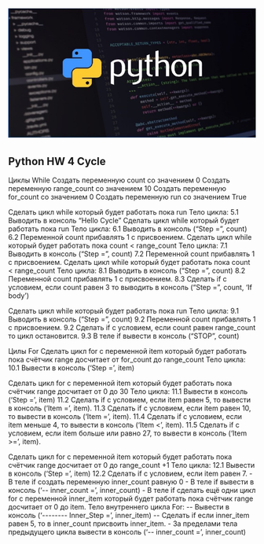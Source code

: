
  [![python](https://github.com/barinova007/python-practice/blob/main/lesson_2_arithmetic/Screenshot_10.jpg?raw=true)](https://www.youtube.com/watch?v=yUpuBjnoHYI&ab_channel=QALenaBarinova) 
===
## Python HW 4 Cycle

Циклы While
Создать переменную count со значением 0
Создать переменную range_count со значением 10
Создать переменную for_count со значением 0
Создать переменную run  со значением True


Сделать цикл while который будет работать пока run
Тело цикла:
	5.1 Выводить в консоль “Hello Cycle”
Сделать цикл while который будет работать пока run
Тело цикла:
	6.1 Выводить в консоль (“Step =”, count)
	6.2 Переменной count прибавлять 1 с присвоением.
Сделать цикл while который будет работать пока count < range_count
Тело цикла:
	7.1 Выводить в консоль (“Step =”, count)
	7.2 Переменной count прибавлять 1 с присвоением.
Сделать цикл while который будет работать пока count < range_count
Тело цикла:
	8.1 Выводить в консоль (“Step =”, count)
	8.2 Переменной count прибавлять 1 с присвоением.
	8.3 Сделать if с условием, если count равен 3 то выводить в консоль (“Step =”, count, ‘If body’)


Сделать цикл while который будет работать пока run
Тело цикла:
	9.1 Выводить в консоль (“Step =”, count)
	9.2 Переменной count прибавлять 1 с присвоением.
	9.2 Сделать if с условием, если count равен range_count то цикл остановится.
	9.3 В теле if вывести в консоль (“STOP”, count)


Цилы For
Сделать цикл for c переменной item который будет работать пока счётчик range досчитает от for_count  до range_count
Тело цикла:
10.1 Вывести в консоль (‘Step =’, item)



Сделать цикл for c переменной item который будет работать пока счётчик range досчитает от 0 до 30
Тело цикла:
11.1 Вывести в консоль (‘Step =’, item)
11.2 Сделать if с условием, если item равен  5, то вывести в консоль (‘Item =’, item).
11.3 Сделать if с условием, если item равен  10, то вывести в консоль (‘Item =’, item).
11.4 Сделать if с условием, если item меньше 4, то вывести в консоль (‘Item <’, item).
11.5 Сделать if с условием, если item больше или равно 27, то вывести в консоль (‘Item >=’, item).


Сделать цикл for c переменной item который будет работать пока счётчик range досчитает от 0 до range_count +1
Тело цикла:
12.1 Вывести в консоль (‘Step =’, item)
12.2 Сделать if с условием, если item равен  7.
	 - В теле if создать переменную inner_count равную 0
	 - В теле if вывести в консоль (‘-- inner_count =’, inner_count)
	 - В теле if сделать ещё одни цикл for с переменной inner_item который будет работать пока счётчик range досчитает от 0 до item.
	Тело внутреннего цикла For:
		-- Вывести в консоль (‘-------- Inner_Step =’, inner_item)
		-- Сделать if если inner_item равен 5, то в inner_count присвоить inner_item.
	- За пределами тела предыдущего цикла вывести в консоль (‘-- inner_count =’, inner_count)